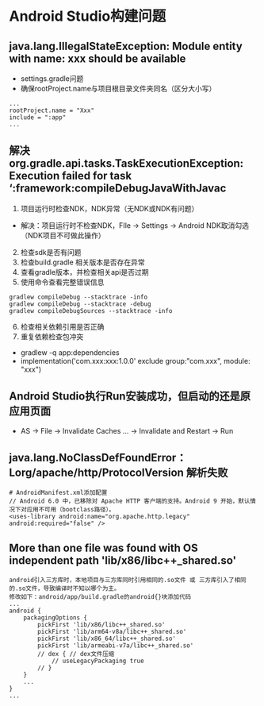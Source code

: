 # Android Studio构建问题

## java.lang.IllegalStateException: Module entity with name: xxx should be available
* settings.gradle问题
* 确保rootProject.name与项目根目录文件夹同名（区分大小写）
```
...
rootProject.name = "Xxx"
include = ":app"
...
```

## 解决org.gradle.api.tasks.TaskExecutionException: Execution failed for task ‘:framework:compileDebugJavaWithJavac
1. 项目运行时检查NDK，NDK异常（无NDK或NDK有问题）
* 解决：项目运行时不检查NDK，FIle -> Settings -> Android NDK取消勾选（NDK项目不可做此操作）
2. 检查sdk是否有问题
3. 检查build.gradle 相关版本是否存在异常
4. 查看gradle版本，并检查相关api是否过期
5. 使用命令查看完整错误信息
```
gradlew compileDebug --stacktrace -info
gradlew compileDebug --stacktrace -debug
gradlew compileDebugSources --stacktrace -info
```
6. 检查相关依赖引用是否正确
7. 重复依赖检查包冲突
* gradlew -q app:dependencies
* implementation('com.xxx:xxx:1.0.0' exclude group:"com.xxx", module: "xxx")

## Android Studio执行Run安装成功，但启动的还是原应用页面
* AS -> File -> Invalidate Caches ... -> Invalidate and Restart -> Run

## java.lang.NoClassDefFoundError：Lorg/apache/http/ProtocolVersion 解析失败
```
# AndroidManifest.xml添加配置
// Android 6.0 中，已移除对 Apache HTTP 客户端的支持。Android 9 开始，默认情况下对应用不可用（bootclass路径）。
<uses-library android:name="org.apache.http.legacy" android:required="false" />
```

## More than one file was found with OS independent path 'lib/x86/libc++_shared.so'
```
android引入三方库时，本地项目与三方库同时引用相同的.so文件 或 三方库引入了相同的.so文件，导致编译时不知以哪个为主。
修改如下：android/app/build.gradle的android{}块添加代码
...
android {
    packagingOptions {
        pickFirst 'lib/x86/libc++_shared.so'
        pickFirst 'lib/arm64-v8a/libc++_shared.so'
        pickFirst 'lib/x86_64/libc++_shared.so'
        pickFirst 'lib/armeabi-v7a/libc++_shared.so'
        // dex { // dex文件压缩
            // useLegacyPackaging true
        // }
    }
    ...
}
...
```


